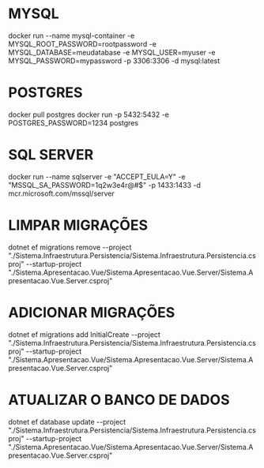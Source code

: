 ﻿# MYSQL
docker run --name mysql-container -e MYSQL_ROOT_PASSWORD=rootpassword -e MYSQL_DATABASE=meudatabase -e MYSQL_USER=myuser -e MYSQL_PASSWORD=mypassword -p 3306:3306 -d mysql:latest

# POSTGRES
docker pull postgres
docker run -p 5432:5432 -e POSTGRES_PASSWORD=1234 postgres

# SQL SERVER
docker run --name sqlserver -e "ACCEPT_EULA=Y" -e "MSSQL_SA_PASSWORD=1q2w3e4r@#$" -p 1433:1433 -d mcr.microsoft.com/mssql/server

# LIMPAR MIGRAÇÕES
dotnet ef migrations remove --project "./Sistema.Infraestrutura.Persistencia/Sistema.Infraestrutura.Persistencia.csproj" --startup-project "./Sistema.Apresentacao.Vue/Sistema.Apresentacao.Vue.Server/Sistema.Apresentacao.Vue.Server.csproj"

# ADICIONAR MIGRAÇÕES
dotnet ef migrations add InitialCreate --project "./Sistema.Infraestrutura.Persistencia/Sistema.Infraestrutura.Persistencia.csproj" --startup-project "./Sistema.Apresentacao.Vue/Sistema.Apresentacao.Vue.Server/Sistema.Apresentacao.Vue.Server.csproj"

# ATUALIZAR O BANCO DE DADOS
dotnet ef database update --project "./Sistema.Infraestrutura.Persistencia/Sistema.Infraestrutura.Persistencia.csproj" --startup-project "./Sistema.Apresentacao.Vue/Sistema.Apresentacao.Vue.Server/Sistema.Apresentacao.Vue.Server.csproj"